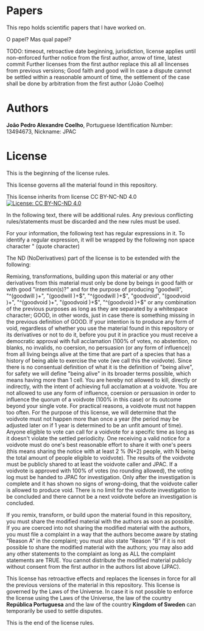 # Papers
This repo holds scientific papers that I have worked on.

O papel? Mas qual papel?

TODO: timeout, retroactive date beginning, jurisdiction, license applies until non-enforced further notice from the first author, arrow of time, latest commit
Further licenses from the first author replace this all all lincenses from previous versions;
Good faith and good will
In case a dispute cannot be settled within a reasonable amount of time, the settlement of the case shall be done by arbitration from the first author (João Coelho) 

# Authors
**João Pedro Alexandre Coelho**, Portuguese Identification  Number: 13494673, Nickname: JPAC

# License

This is the beginning of the license rules.

This license governs all the material found in this repository.

This license inherits from license CC BY-NC-ND 4.0 [![License: CC BY-NC-ND 4.0](https://img.shields.io/badge/License-CC%20BY--NC--ND%204.0-lightgrey.svg)](https://creativecommons.org/licenses/by-nc-nd/4.0/)

In the following text, there will be additional rules. Any previous conflicting rules/statements must be discarded and the new rules must be used.

For your information, the following text has regular expressions in it. To identify a regular expression, it will be wrapped by the following non space character " (quote character)

The ND (NoDerivatives) part of the license is to be extended with the following: 

Remixing, transformations, building upon this material or any other derivatives from this material must only be done by beings in good faith or with good "intention(s)?" and for the purpose of producing "goodwill", "^(goodwill )+", "(goodwill )+$", "^(goodwill )+$", "goodvoid", "(goodvoid )+", "^(goodvoid )+", "(goodvoid )+$", "^(goodvoid )+$" or any combination of the previous purposes as long as they are separated by a whitespace character; GOOD, in other words, just in case there is something missing in the previous definition of GOOD. If your intention is to produce any form of void, regardless of whether you use the material found in this repository or its derivatives or not to do it, before you put it in practice you must receive a democratic approval with full acclamation (100% of votes, no abstention, no blanks, no invalids, no coersion, no persuasion (or any form of influence)) from all living beings alive at the time that are part of a species that has a history of being able to exercise the vote (we call this the voidvote). Since there is no consentual definition of what it is the definition of "being alive", for safety we will define "being alive" in its broader terms possible, which means having more than 1 cell. You are hereby not allowed to kill, directly or indirectly, with the intent of achieving full acclamation at a voidvote. You are not allowed to use any form of influence, coersion or persuasion in order to influence the quorum of a voidvote (100% in this case) or its outcome beyond your single vote. For practical reasons, a voidvote must not happen too often. For the purpose of this license, we will determine that the voidvote must not happen more than once a year (the period may be adjusted later on if 1 year is determined to be an unfit amount of time). Anyone eligible to vote can call for a voidvote for a specific time as long as it doesn't violate the settled periodicity. One receiving a valid notice for a voidvote must do one's best reasonable effort to share it with one's peers (this means sharing the notice with at least 2 % (N+2) people, with N being the total amount of people eligible to voidvote). The results of the voidvote must be publicly shared to at least the voidvote caller and JPAC. If a voidvote is approved with 100% of votes (no rounding allowed), the voting log must be handed to JPAC for investigation. Only after the investigation is complete and it has shown no signs of wrong-doing, that the voidvote caller is allowed to produce void. There is no limit for the voidvote investigation to be concluded and there cannot be a next voidvote before an investigation is concluded.

If you remix, transform, or build upon the material found in this repository, you must share the modified material with the authors as soon as possible. If you are coerced into not sharing the modified material with the authors, you must file a complaint in a way that the authors become aware by stating "Reason A" in the complaint; you must also state "Reason "B" if it is not possible to share the modified material with the authors; you may also add any other statements to the complaint as long as ALL the complaint statements are TRUE.
You cannot distribute the modified material publicly without consent from the first author in the authors list above (JPAC).

This license has retroactive effects and replaces the licenses in force for all the previous versions of the material in this repository.
This license is governed by the Laws of the Universe. In case it is not possible to enforce the license using the Laws of the Universe, the law of the country **República Portuguesa** and the law of the country **Kingdom of Sweden** can temporarily be used to settle disputes.


This is the end of the license rules.
